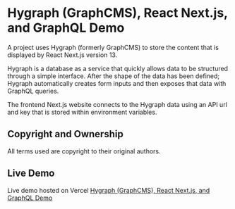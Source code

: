 # Hygraph (GraphCMS), React Next.js, and GraphQL Demo

A project uses Hygraph (formerly GraphCMS) to store the content that is displayed by React Next.js version 13.

Hygraph is a database as a service that quickly allows data to be structured through a simple interface. After the shape of the data has been defined; Hygraph automatically creates form inputs and then exposes that data with GraphQL queries.

The frontend Next.js website connects to the Hygraph data using an API url and key that is stored within environment variables.

## Copyright and Ownership

All terms used are copyright to their original authors.

## Live Demo

Live demo hosted on Vercel [Hygraph (GraphCMS), React Next.js, and GraphQL Demo](http://graphcms-react-nextjs-bootstrap-demo.vercel.app/)
